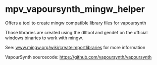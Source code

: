 # mpv_vapoursynth_mingw_helper

Offers a tool to create mingw compatible library files for vapoursynth

Those libraries are created using the dlltool and gendef on the official windows binaries to work with mingw.

See: www.mingw.org/wiki/createimportlibraries for more information

VapourSynth sourcecode: https://github.com/vapoursynth/vapoursynth
